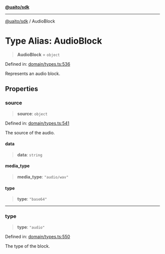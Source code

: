 [**@uaito/sdk**](../README.md)

***

[@uaito/sdk](../README.md) / AudioBlock

# Type Alias: AudioBlock

> **AudioBlock** = `object`

Defined in: [domain/types.ts:536](https://github.com/elribonazo/uaito/blob/a99e7bcbdb0358b1999f9ce76755884ba2c23b7e/packages/sdk/src/domain/types.ts#L536)

Represents an audio block.

## Properties

### source

> **source**: `object`

Defined in: [domain/types.ts:541](https://github.com/elribonazo/uaito/blob/a99e7bcbdb0358b1999f9ce76755884ba2c23b7e/packages/sdk/src/domain/types.ts#L541)

The source of the audio.

#### data

> **data**: `string`

#### media\_type

> **media\_type**: `"audio/wav"`

#### type

> **type**: `"base64"`

***

### type

> **type**: `"audio"`

Defined in: [domain/types.ts:550](https://github.com/elribonazo/uaito/blob/a99e7bcbdb0358b1999f9ce76755884ba2c23b7e/packages/sdk/src/domain/types.ts#L550)

The type of the block.
